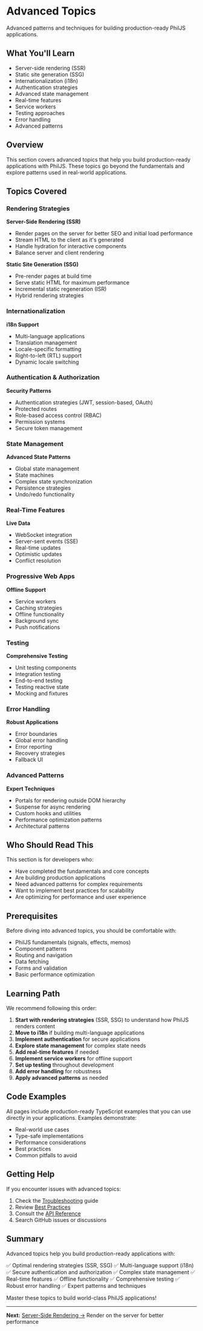 # Advanced Topics

Advanced patterns and techniques for building production-ready PhilJS applications.

## What You'll Learn

- Server-side rendering (SSR)
- Static site generation (SSG)
- Internationalization (i18n)
- Authentication strategies
- Advanced state management
- Real-time features
- Service workers
- Testing approaches
- Error handling
- Advanced patterns

## Overview

This section covers advanced topics that help you build production-ready applications with PhilJS. These topics go beyond the fundamentals and explore patterns used in real-world applications.

## Topics Covered

### Rendering Strategies

**Server-Side Rendering (SSR)**
- Render pages on the server for better SEO and initial load performance
- Stream HTML to the client as it's generated
- Handle hydration for interactive components
- Balance server and client rendering

**Static Site Generation (SSG)**
- Pre-render pages at build time
- Serve static HTML for maximum performance
- Incremental static regeneration (ISR)
- Hybrid rendering strategies

### Internationalization

**i18n Support**
- Multi-language applications
- Translation management
- Locale-specific formatting
- Right-to-left (RTL) support
- Dynamic locale switching

### Authentication & Authorization

**Security Patterns**
- Authentication strategies (JWT, session-based, OAuth)
- Protected routes
- Role-based access control (RBAC)
- Permission systems
- Secure token management

### State Management

**Advanced State Patterns**
- Global state management
- State machines
- Complex state synchronization
- Persistence strategies
- Undo/redo functionality

### Real-Time Features

**Live Data**
- WebSocket integration
- Server-sent events (SSE)
- Real-time updates
- Optimistic updates
- Conflict resolution

### Progressive Web Apps

**Offline Support**
- Service workers
- Caching strategies
- Offline functionality
- Background sync
- Push notifications

### Testing

**Comprehensive Testing**
- Unit testing components
- Integration testing
- End-to-end testing
- Testing reactive state
- Mocking and fixtures

### Error Handling

**Robust Applications**
- Error boundaries
- Global error handling
- Error reporting
- Recovery strategies
- Fallback UI

### Advanced Patterns

**Expert Techniques**
- Portals for rendering outside DOM hierarchy
- Suspense for async rendering
- Custom hooks and utilities
- Performance optimization patterns
- Architectural patterns

## Who Should Read This

This section is for developers who:

- Have completed the fundamentals and core concepts
- Are building production applications
- Need advanced patterns for complex requirements
- Want to implement best practices for scalability
- Are optimizing for performance and user experience

## Prerequisites

Before diving into advanced topics, you should be comfortable with:

- PhilJS fundamentals (signals, effects, memos)
- Component patterns
- Routing and navigation
- Data fetching
- Forms and validation
- Basic performance optimization

## Learning Path

We recommend following this order:

1. **Start with rendering strategies** (SSR, SSG) to understand how PhilJS renders content
2. **Move to i18n** if building multi-language applications
3. **Implement authentication** for secure applications
4. **Explore state management** for complex state needs
5. **Add real-time features** if needed
6. **Implement service workers** for offline support
7. **Set up testing** throughout development
8. **Add error handling** for robustness
9. **Apply advanced patterns** as needed

## Code Examples

All pages include production-ready TypeScript examples that you can use directly in your applications. Examples demonstrate:

- Real-world use cases
- Type-safe implementations
- Performance considerations
- Best practices
- Common pitfalls to avoid

## Getting Help

If you encounter issues with advanced topics:

1. Check the [Troubleshooting](../troubleshooting/overview.md) guide
2. Review [Best Practices](../best-practices/overview.md)
3. Consult the [API Reference](../api-reference/overview.md)
4. Search GitHub issues or discussions

## Summary

Advanced topics help you build production-ready applications with:

✅ Optimal rendering strategies (SSR, SSG)
✅ Multi-language support (i18n)
✅ Secure authentication and authorization
✅ Complex state management
✅ Real-time features
✅ Offline functionality
✅ Comprehensive testing
✅ Robust error handling
✅ Expert patterns and techniques

Master these topics to build world-class PhilJS applications!

---

**Next:** [Server-Side Rendering →](./ssr.md) Render on the server for better performance
